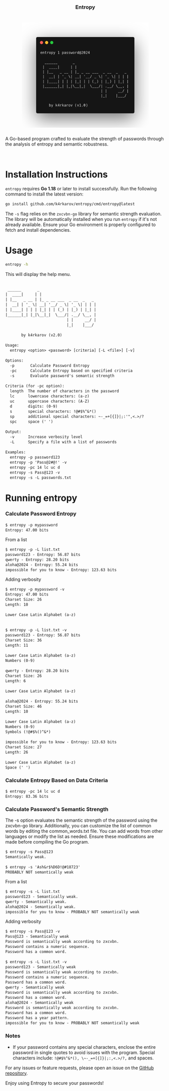 <h3 align="center">Entropy</h3>
<h1 align="center"> <img src="https://github.com/k4rkarov/entropy/blob/main/carbon.png" alt="procontor" width="400px"></h1>

A Go-based program crafted to evaluate the strength of passwords through the analysis of entropy and semantic robustness.

<br>

# Installation Instructions

`entropy` requires **Go 1.18** or later to install successfully. Run the following command to install the latest version: 

```sh
go install github.com/k4rkarov/entropy/cmd/entropy@latest
```

The `-s` flag relies on the `zxcvbn-go` library for semantic strength evaluation. The library will be automatically installed when you run `entropy` if it's not already available. Ensure your Go environment is properly configured to fetch and install dependencies.

# Usage

```sh
entropy -h
```

This will display the help menu.

```console

 ______       _                         
|  ____|     | |                        
| |__   _ __ | |_ _ __ ___  _ __  _   _ 
|  __| | '_ \| __| '__/ _ \| '_ \| | | |
| |____| | | | |_| | | (_) | |_) | |_| |
|______|_| |_|\__|_|  \___/| .__/ \__, |
                           | |     __/ |
                           |_|    |___/ 
 
       by k4rkarov (v2.0)

Usage:
  entropy <option> <password> [criteria] [-L <file>] [-v]

Options:
  -p       Calculate Password Entropy
  -pc      Calculate Entropy based on specified criteria
  -s       Evaluate password's semantic strength

Criteria (for -pc option):
  length  The number of characters in the password
  lc      lowercase characters: (a-z)
  uc      uppercase characters: (A-Z)
  d       digits: (0-9)
  s       special characters: !@#$%^&*()
  sp      additional special characters: ~-_=+[{]}|;:'",<.>/?
  spc     space (' ')

Output:
  -v      Increase verbosity level
  -L      Specify a file with a list of passwords

Examples:
  entropy -p password123
  entropy -p 'Pass@2#@!' -v
  entropy -pc 14 lc uc d
  entropy -s Pass@123 -v
  entropy -s -L passwords.txt

```

# Running entropy

### Calculate Password Entropy

```
$ entropy -p mypassword
Entropy: 47.00 bits
```

From a list

```
$ entropy -p -L list.txt 
password123 - Entropy: 56.87 bits
qwerty - Entropy: 28.20 bits
aloha@2024 - Entropy: 55.24 bits
impossible for you to know - Entropy: 123.63 bits
```

Adding verbosity

```
$ entropy -p mypassword -v
Entropy: 47.00 bits
Charset Size: 26
Length: 10

Lower Case Latin Alphabet (a-z)


$ entropy -p -L list.txt -v
password123 - Entropy: 56.87 bits
Charset Size: 36
Length: 11

Lower Case Latin Alphabet (a-z)
Numbers (0-9)

qwerty - Entropy: 28.20 bits
Charset Size: 26
Length: 6

Lower Case Latin Alphabet (a-z)

aloha@2024 - Entropy: 55.24 bits
Charset Size: 46
Length: 10

Lower Case Latin Alphabet (a-z)
Numbers (0-9)
Symbols (!@#$%()^&*)

impossible for you to know - Entropy: 123.63 bits
Charset Size: 27
Length: 26

Lower Case Latin Alphabet (a-z)
Space (' ')
```

### Calculate Entropy Based on Data Criteria

```
$ entropy -pc 14 lc uc d
Entropy: 83.36 bits
```

### Calculate Password's Semantic Strength

The -s option evaluates the semantic strength of the password using the zxcvbn-go library. Additionally, you can customize the list of common words by editing the common_words.txt file. You can add words from other languages or modify the list as needed. Ensure these modifications are made before compiling the Go program.

```
$ entropy -s Pass@123
Semantically weak.

$ entropy -s 'Ash&r$%D6D!@#18723'
PROBABLY NOT semantically weak
```

From a list

```
$ entropy -s -L list.txt 
password123 - Semantically weak.
qwerty - Semantically weak.
aloha@2024 - Semantically weak.
impossible for you to know - PROBABLY NOT semantically weak
```

Adding verbosity

```
$ entropy -s Pass@123 -v
Pass@123 - Semantically weak
Password is semantically weak according to zxcvbn.
Password contains a numeric sequence.
Password has a common word.

$ entropy -s -L list.txt -v
password123 - Semantically weak
Password is semantically weak according to zxcvbn.
Password contains a numeric sequence.
Password has a common word.
qwerty - Semantically weak
Password is semantically weak according to zxcvbn.
Password has a common word.
aloha@2024 - Semantically weak
Password is semantically weak according to zxcvbn.
Password has a common word.
Password has a year pattern.
impossible for you to know - PROBABLY NOT semantically weak
```

### Notes

- If your password contains any special characters, enclose the entire password in single quotes to avoid issues with the program. Special characters include: `!@#$%^&*(), \~-_=+[{]}|;:,<.>/?,` and spaces.

For any issues or feature requests, please open an issue on the [GitHub repository](https://github.com/k4rkarov/entropy).

Enjoy using Entropy to secure your passwords!